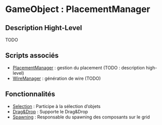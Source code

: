 # GameObject : PlacementManager

## Description Hight-Level

TODO

## Scripts associés

- [PlacementManager](../scripts/PlacementManager.md) : gestion du placement (TODO : description high-level)
- [WireManager](../scripts/WireManager.md) : génération de wire (TODO)
## Fonctionnalités

- [Selection](../functionalities/selection.md) : Participe à la sélection d’objets 
- [Drag&Drop](../functionalities/drag_and_drop.md) : Supporte le Drag&Drop 
- [Spawning](../functionalities/spawning.md) : Responsable du spawning des composants sur le grid 